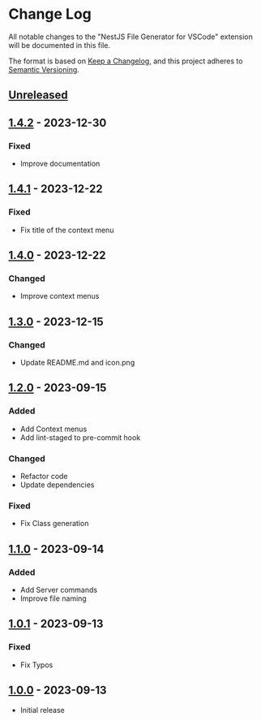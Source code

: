# Change Log

All notable changes to the "NestJS File Generator for VSCode" extension will be documented in this file.

The format is based on [Keep a Changelog](https://keepachangelog.com/en/1.0.0/),
and this project adheres to [Semantic Versioning](https://semver.org/spec/v2.0.0.html).

## [Unreleased]

## [1.4.2] - 2023-12-30

### Fixed

- Improve documentation

## [1.4.1] - 2023-12-22

### Fixed

- Fix title of the context menu

## [1.4.0] - 2023-12-22

### Changed

- Improve context menus

## [1.3.0] - 2023-12-15

### Changed

- Update README.md and icon.png

## [1.2.0] - 2023-09-15

### Added

- Add Context menus
- Add lint-staged to pre-commit hook

### Changed

- Refactor code
- Update dependencies

### Fixed

- Fix Class generation

## [1.1.0] - 2023-09-14

### Added

- Add Server commands
- Improve file naming

## [1.0.1] - 2023-09-13

### Fixed

- Fix Typos

## [1.0.0] - 2023-09-13

- Initial release

[unreleased]: https://github.com/ManuelGil/vscode-nestjs-generator/compare/v1.4.2...HEAD
[1.4.2]: https://github.com/ManuelGil/vscode-nestjs-generator/compare/v1.4.1...v1.4.2
[1.4.1]: https://github.com/ManuelGil/vscode-nestjs-generator/compare/v1.4.0...v1.4.1
[1.4.0]: https://github.com/ManuelGil/vscode-nestjs-generator/compare/v1.3.0...v1.4.0
[1.3.0]: https://github.com/ManuelGil/vscode-nestjs-generator/compare/v1.2.0...v1.3.0
[1.2.0]: https://github.com/ManuelGil/vscode-nestjs-generator/compare/v1.1.0...v1.2.0
[1.1.0]: https://github.com/ManuelGil/vscode-nestjs-generator/compare/v1.0.1...v1.1.0
[1.0.1]: https://github.com/ManuelGil/vscode-nestjs-generator/compare/v1.0.0...v1.0.1
[1.0.0]: https://github.com/ManuelGil/vscode-nestjs-generator/releases/tag/v1.0.0

